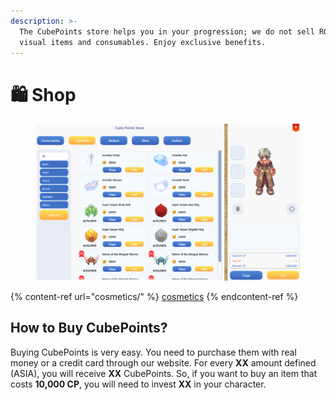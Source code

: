 ```yaml
---
description: >-
  The CubePoints store helps you in your progression; we do not sell ROPS, only
  visual items and consumables. Enjoy exclusive benefits.
---
```


# 🛍️ Shop

<figure><img src="../../.gitbook/assets/image (1) (1) (1).png" alt=""><figcaption></figcaption></figure>

{% content-ref url="cosmetics/" %}
[cosmetics](cosmetics/)
{% endcontent-ref %}

## **How to Buy CubePoints?**

Buying CubePoints is very easy. You need to purchase them with real money or a credit card through our website. For every **XX** amount defined (ASIA), you will receive **XX** CubePoints. So, if you want to buy an item that costs **10,000 CP**, you will need to invest **XX** in your character.
